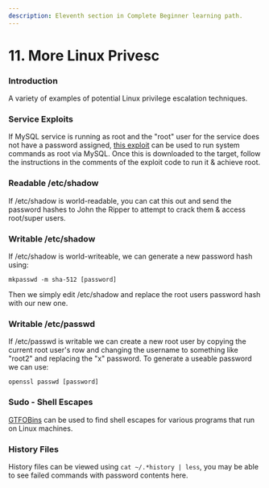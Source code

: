 ```yaml
---
description: Eleventh section in Complete Beginner learning path.
---
```


# 11. More Linux Privesc

### Introduction

A variety of examples of potential Linux privilege escalation techniques.

### Service Exploits

If MySQL service is running as root and the "root" user for the service does not have a password assigned, [this exploit](https://www.exploit-db.com/exploits/1518) can be used to run system commands as root via MySQL. Once this is downloaded to the target, follow the instructions in the comments of the exploit code to run it & achieve root.

### Readable /etc/shadow

If /etc/shadow is world-readable, you can cat this out and send the password hashes to John the Ripper to attempt to crack them & access root/super users.

### Writable /etc/shadow

If /etc/shadow is world-writeable, we can generate a new password hash using:

```
mkpasswd -m sha-512 [password]
```

Then we simply edit /etc/shadow and replace the root users password hash with our new one.

### Writable /etc/passwd

If /etc/passwd is writable we can create a new root user by copying the current root user's row and changing the username to something like "root2" and replacing the "x" password. To generate a useable password we can use:

```
openssl passwd [password]
```

### Sudo - Shell Escapes

[GTFOBins](https://gtfobins.github.io/) can be used to find shell escapes for various programs that run on Linux machines.

### History Files

History files can be viewed using `cat ~/.*history | less`, you may be able to see failed commands with password contents here.
